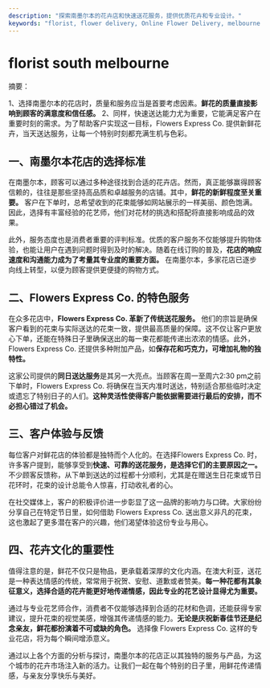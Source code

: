 ```yaml
---
description: "探索南墨尔本的花卉店和快速送花服务，提供优质花卉和专业设计。"
keywords: "florist, flower delivery, Online Flower Delivery, melbourne flowers"
---
```

# florist south melbourne

摘要：

1、选择南墨尔本的花店时，质量和服务应当是首要考虑因素。**鲜花的质量直接影响到顾客的满意度和信任感。** 2、同样，快速送达能力尤为重要，它能满足客户在重要时刻的需求。为了帮助客户实现这一目标，Flowers Express Co. 提供新鲜花卉，当天送达服务，让每一个特别时刻都充满生机与色彩。

## 一、南墨尔本花店的选择标准

在南墨尔本，顾客可以通过多种途径找到合适的花卉店。然而，真正能够赢得顾客信赖的，往往是那些坚持高品质和卓越服务的店铺。其中，**鲜花的新鲜程度至关重要。** 客户在下单时，总希望收到的花束能够如网站展示的一样美丽、颜色饱满。因此，选择有丰富经验的花艺师，他们对花材的挑选和搭配将直接影响成品的效果。

此外，服务态度也是消费者重要的评判标准。优质的客户服务不仅能够提升购物体验，也能让用户在遇到问题时得到及时的解决。随着在线订购的普及，**花店的响应速度和沟通能力成为了考量其专业度的重要方面。** 在南墨尔本，多家花店已逐步向线上转型，以便为顾客提供更便捷的购物方式。

## 二、Flowers Express Co. 的特色服务

在众多花店中，**Flowers Express Co. 革新了传统送花服务。** 他们的宗旨是确保客户看到的花束与实际送达的花束一致，提供最高质量的保障。这不仅让客户更放心下单，还能在特殊日子里确保送出的每一束花都能传递出浓浓的情感。此外，Flowers Express Co. 还提供多种附加产品，如**保存花和巧克力，可增加礼物的独特性。**

这家公司提供的**同日送达服务**是其另一大亮点。当顾客在周一至周六2:30 pm之前下单时，Flowers Express Co. 将确保在当天内准时送达，特别适合那些临时决定或遗忘了特别日子的人们。**这种灵活性使得客户能依据需要进行最后的安排，而不必担心错过了机会。**

## 三、客户体验与反馈

每位客户对鲜花店的体验都是独特而个人化的。在选择Flowers Express Co. 时，许多客户提到，能够享受到**快速、可靠的送花服务，是选择它们的主要原因之一。** 不少顾客反馈称，从下单到送达的过程都十分顺利，尤其是在赠送生日花束或节日花环时，花束的设计总能令人惊喜，打动收礼者的心。 

在社交媒体上，客户的积极评价进一步彰显了这一品牌的影响力与口碑。大家纷纷分享自己在特定节日里，如何借助 Flowers Express Co. 送出意义非凡的花束，这也激起了更多潜在客户的兴趣，他们渴望体验这份专业与用心。

## 四、花卉文化的重要性

值得注意的是，鲜花不仅只是物品，更承载着深厚的文化内涵。在澳大利亚，送花是一种表达情感的传统，常常用于祝贺、安慰、道歉或者赞美。**每一种花都有其象征意义，选择合适的花卉能更好地传递情感，因此专业的花艺设计显得尤为重要。**

通过与专业花艺师合作，消费者不仅能够选择到合适的花材和色调，还能获得专家建议，提升花束的视觉美感，增强其传递情感的能力。**无论是庆祝新春佳节还是纪念亲友，鲜花都扮演着不可或缺的角色。** 选择像 Flowers Express Co. 这样的专业花店，将为每个瞬间增添意义。

通过以上各个方面的分析与探讨，南墨尔本的花店正以其独特的服务与产品，为这个城市的花卉市场注入新的活力。让我们一起在每个特别的日子里，用鲜花传递情感，与亲友分享快乐与美好。
